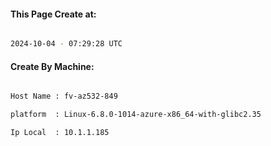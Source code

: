
   
#### This Page Create at:

```bash

2024-10-04 - 07:29:28 UTC

```

#### Create By Machine:

```bash

Host Name : fv-az532-849

platform  : Linux-6.8.0-1014-azure-x86_64-with-glibc2.35

Ip Local  : 10.1.1.185

```

